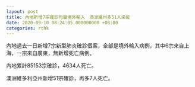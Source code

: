 ```yaml
---
layout: post
title: 內地新增7宗確診均屬境外輸入　澳洲維州多51人染疫
date: 2020-09-10 08:24:05.000000000 +08:00
categories: rthk
---
```


內地過去一日新增7宗新型肺炎確診個案，全部是境外輸入病例，其中6宗來自上海，一宗來自廣東，無新增死亡病例。

內地累計85153宗確診，4634人死亡。

澳洲維多利亞州新增51宗確診，再多7人死亡。
